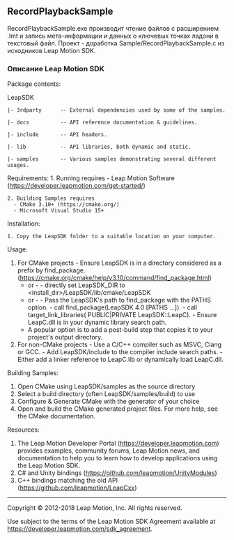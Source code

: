 ## RecordPlaybackSample
RecordPlaybackSample.exe производит чтение файлов с расширением .lmt и запись мета-информации и данных о ключевых точках ладони в текстовый файл. 
Проект - доработка Sample/RecordPlaybackSample.c из исходников Leap Motion SDK.


### Описание Leap Motion SDK

Package contents:

  LeapSDK
  
    |- 3rdparty      -- External dependencies used by some of the samples.
    
    |- docs          -- API reference documentation & guidelines.
    
    |- include       -- API headers.
    
    |- lib           -- API libraries, both dynamic and static.
    
    |- samples       -- Various samples demonstrating several different usages.
    

Requirements:
    1. Running requires
      - Leap Motion Software (https://developer.leapmotion.com/get-started/)
      
    2. Building Samples requires
      - CMake 3.10+ (https://cmake.org/)
      - Microsoft Visual Studio 15+

Installation:

    1. Copy the LeapSDK folder to a suitable location on your computer.

Usage:
  1. For CMake projects
    - Ensure LeapSDK is in a directory considered as a prefix by find_package.
        (https://cmake.org/cmake/help/v3.10/command/find_package.html)
      - or -
    - directly set LeapSDK_DIR to <install_dir>/LeapSDK/lib/cmake/LeapSDK
      - or -
    - Pass the LeapSDK's path to find_package with the PATHS option.
    - call find_package(LeapSDK 4.0 [PATHS ...]).
    - call target_link_libraries(<your project> PUBLIC|PRIVATE LeapSDK::LeapC).
    - Ensure LeapC.dll is in your dynamic library search path.
      - A popular option is to add a post-build step that copies it to your
        project's output directory.
  2. For non-CMake projects
    - Use a C/C++ compiler such as MSVC, Clang or GCC.
    - Add LeapSDK/include to the compiler include search paths.
    - Either add a linker reference to LeapC.lib or dynamically
      load LeapC.dll.

Building Samples:
  1. Open CMake using LeapSDK/samples as the source directory
  2. Select a build directory (often LeapSDK/samples/build) to use
  3. Configure & Generate CMake with the generator of your choice
  4. Open and build the CMake generated project files. For more help, see
    the CMake documentation.

Resources:

  1. The Leap Motion Developer Portal (https://developer.leapmotion.com)
     provides examples, community forums, Leap Motion news, and documentation
     to help you to learn how to develop applications using the Leap Motion
     SDK.
  2. C# and Unity bindings (https://github.com/leapmotion/UnityModules)
  3. C++ bindings matching the old API (https://github.com/leapmotion/LeapCxx)

--------------------------------------------------------------------------------
Copyright © 2012-2018 Leap Motion, Inc. All rights reserved.

Use subject to the terms of the Leap Motion SDK Agreement available at
https://developer.leapmotion.com/sdk_agreement.
